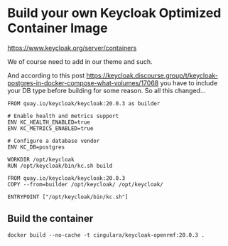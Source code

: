 # Build your own Keycloak Optimized Container Image

https://www.keycloak.org/server/containers

We of course need to add in our theme and such.

And according to this post https://keycloak.discourse.group/t/keycloak-postgres-in-docker-compose-what-volumes/17068 you have to include your DB type before building for some reason. So all this changed...

```
FROM quay.io/keycloak/keycloak:20.0.3 as builder

# Enable health and metrics support
ENV KC_HEALTH_ENABLED=true
ENV KC_METRICS_ENABLED=true

# Configure a database vendor
ENV KC_DB=postgres

WORKDIR /opt/keycloak
RUN /opt/keycloak/bin/kc.sh build

FROM quay.io/keycloak/keycloak:20.0.3
COPY --from=builder /opt/keycloak/ /opt/keycloak/

ENTRYPOINT ["/opt/keycloak/bin/kc.sh"]
```

## Build the container

```
docker build --no-cache -t cingulara/keycloak-openrmf:20.0.3 .
```